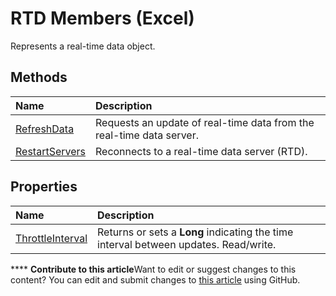 
# RTD Members (Excel)
Represents a real-time data object.

## Methods



|**Name**|**Description**|
|:-----|:-----|
| [RefreshData](fa2ddf47-1821-25b6-fcd9-b42853c2689a.md)|Requests an update of real-time data from the real-time data server.|
| [RestartServers](ae3b3b50-63a3-1e7e-7f34-4d50770020ee.md)|Reconnects to a real-time data server (RTD).|

## Properties



|**Name**|**Description**|
|:-----|:-----|
| [ThrottleInterval](ae3a5561-e880-b5ee-763c-f38f887bc2a0.md)|Returns or sets a  **Long** indicating the time interval between updates. Read/write.|

****   **Contribute to this article**Want to edit or suggest changes to this content? You can edit and submit changes to  [this article](https://github.com/jhershey00/VBA_Excel_Test/OpenXMLCon/articles/1705c237-1286-816d-a363-982c53542af1.md) using GitHub.

